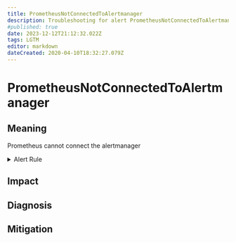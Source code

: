```yaml
---
title: PrometheusNotConnectedToAlertmanager
description: Troubleshooting for alert PrometheusNotConnectedToAlertmanager
#published: true
date: 2023-12-12T21:12:32.022Z
tags: LGTM
editor: markdown
dateCreated: 2020-04-10T18:32:27.079Z
---
```


# PrometheusNotConnectedToAlertmanager

## Meaning
[//]: # "Short paragraph that explains what the alert means"
Prometheus cannot connect the alertmanager

<details>
  <summary>Alert Rule</summary>

  ```yaml
alert: PrometheusNotConnectedToAlertmanager
expr: prometheus_notifications_alertmanagers_discovered < 1
for: 0m
labels:
    severity: critical
annotations:
    summary: Prometheus not connected to alertmanager (instance {{ $labels.instance }})
    description: |-
        Prometheus cannot connect the alertmanager
          VALUE = {{ $value }}
          LABELS = {{ $labels }}
    runbook: https://github.com/srerun/prometheus-alerts/content/runbooks/PrometheusNotConnectedToAlertmanager

  ```
</details>


## Impact
[//]: # "What could / will happen if the alert is not addressed"



## Diagnosis
[//]: # "Steps to take to identify the cause of the problem"



## Mitigation
[//]: # "The steps necessary to resolve the alert"
